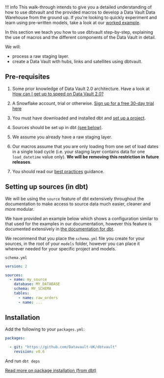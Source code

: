 !!! info
    This walk-through intends to give you a detailed understanding of how to use 
    dbtvault and the provided macros to develop a Data Vault Data Warehouse from the ground up. 
    If you're looking to quickly experiment and learn using pre-written models, 
    take a look at our [worked example](../worked_example/we_worked_example.md).

In this section we teach you how to use dbtvault step-by-step, explaining the use of macros and the
different components of the Data Vault in detail.

We will:

- process a raw staging layer.
- create a Data Vault with hubs, links and satellites using dbtvault.

## Pre-requisites 

1. Some prior knowledge of Data Vault 2.0 architecture. Have a look at
[How can I get up to speed on Data Vault 2.0?](../index.md#how-can-i-get-up-to-speed-on-data-vault-20)

2. A Snowflake account, trial or otherwise. [Sign up for a free 30-day trial here](https://trial.snowflake.com/ab/)

3. You must have downloaded and installed dbt
and [set up a project](https://docs.getdbt.com/docs/building-a-dbt-project/projects).

4. Sources should be set up in dbt [(see below)](tut_getting_started.md#setting-up-sources-in-dbt).

5. We assume you already have a raw staging layer.

6. Our macros assume that you are only loading from one set of load dates in a single load cycle (i.e. your staging layer
contains data for one `load_datetime` value only). **We will be removing this restriction in future releases**.

7. You should read our [best practices](../best_practices.md) guidance.

## Setting up sources (in dbt)

We will be using the `source` feature of dbt extensively throughout the documentation to make access to source
data much easier, cleaner and more modular.

We have provided an example below which shows a configuration similar to that used for the examples in our documentation, 
however this feature is documented extensively in [the documentation for dbt](https://docs.getdbt.com/docs/building-a-dbt-project/using-sources/).

We recommend that you place the `schema.yml` file you create for your sources, 
in the root of your `models` folder, however you can place it wherever needed for your specific project and models.

`schema.yml`

```yaml
version: 2

sources:
  - name: my_source
    database: MY_DATABASE
    schema: MY_SCHEMA
    tables:
      - name: raw_orders
      - name: ...
```

## Installation 

Add the following to your `packages.yml`:

```yaml
packages:

  - git: "https://github.com/Datavault-UK/dbtvault"
    revision: v0.6
```

And run 
`dbt deps`

[Read more on package installation (from dbt)](https://docs.getdbt.com/docs/building-a-dbt-project/package-management)